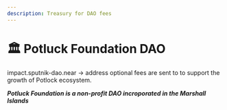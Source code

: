 ```yaml
---
description: Treasury for DAO fees
---
```


# 🏛️ Potluck Foundation DAO

impact.sputnik-dao.near -> address optional fees are sent to to support the growth of Potlock ecosystem.&#x20;



_**Potluck Foundation is a non-profit DAO incroporated in the Marshall Islands**_

